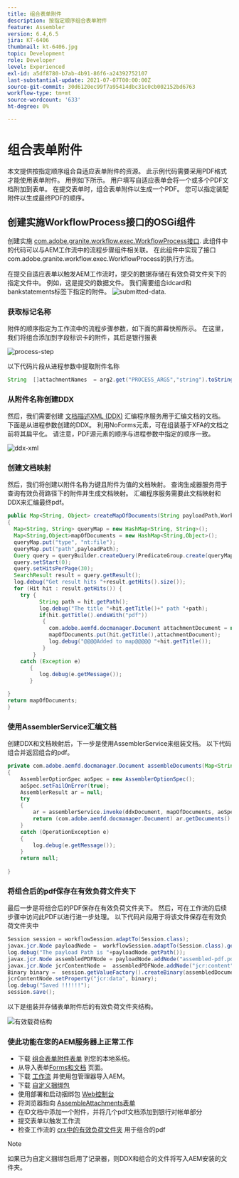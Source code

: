 ```yaml
---
title: 组合表单附件
description: 按指定顺序组合表单附件
feature: Assembler
version: 6.4,6.5
jira: KT-6406
thumbnail: kt-6406.jpg
topic: Development
role: Developer
level: Experienced
exl-id: a5df8780-b7ab-4b91-86f6-a24392752107
last-substantial-update: 2021-07-07T00:00:00Z
source-git-commit: 30d6120ec99f7a95414dbc31c0cb002152bd6763
workflow-type: tm+mt
source-wordcount: '633'
ht-degree: 0%

---
```


# 组合表单附件

本文提供按指定顺序组合自适应表单附件的资源。 此示例代码需要采用PDF格式才能使用表单附件。 用例如下所示。
用户填写自适应表单会将一个或多个PDF文档附加到表单。
在提交表单时，组合表单附件以生成一个PDF。 您可以指定装配附件以生成最终PDF的顺序。

## 创建实施WorkflowProcess接口的OSGi组件

创建实施 [com.adobe.granite.workflow.exec.WorkflowProcess接口](https://helpx.adobe.com/experience-manager/6-5/sites/developing/using/reference-materials/javadoc/com/adobe/granite/workflow/exec/WorkflowProcess.html). 此组件中的代码可以与AEM工作流中的流程步骤组件相关联。 在此组件中实现了接口com.adobe.granite.workflow.exec.WorkflowProcess的执行方法。

在提交自适应表单以触发AEM工作流时，提交的数据存储在有效负荷文件夹下的指定文件中。 例如，这是提交的数据文件。 我们需要组合idcard和bankstatements标签下指定的附件。
![submitted-data](assets/submitted-data.JPG).

### 获取标记名称

附件的顺序指定为工作流中的流程步骤参数，如下面的屏幕快照所示。 在这里，我们将组合添加到字段标识卡的附件，其后是银行报表

![process-step](assets/process-step.JPG)

以下代码片段从进程参数中提取附件名称

```java
String  []attachmentNames  = arg2.get("PROCESS_ARGS","string").toString().split(",");
```

### 从附件名称创建DDX

然后，我们需要创建 [文档描述XML (DDX)](https://helpx.adobe.com/pdf/aem-forms/6-2/ddxRef.pdf) 汇编程序服务用于汇编文档的文档。 下面是从进程参数创建的DDX。 利用NoForms元素，可在组装基于XFA的文档之前将其扁平化。 请注意，PDF源元素的顺序与进程参数中指定的顺序一致。

![ddx-xml](assets/ddx.PNG)

### 创建文档映射

然后，我们将创建以附件名称为键且附件为值的文档映射。 查询生成器服务用于查询有效负荷路径下的附件并生成文档映射。 汇编程序服务需要此文档映射和DDX来汇编最终pdf。

```java
public Map<String, Object> createMapOfDocuments(String payloadPath,WorkflowSession workflowSession )
{
  Map<String, String> queryMap = new HashMap<String, String>();
  Map<String,Object>mapOfDocuments = new HashMap<String,Object>();
  queryMap.put("type", "nt:file");
  queryMap.put("path",payloadPath);
  Query query = queryBuilder.createQuery(PredicateGroup.create(queryMap),workflowSession.adaptTo(Session.class));
  query.setStart(0);
  query.setHitsPerPage(30);
  SearchResult result = query.getResult();
  log.debug("Get result hits "+result.getHits().size());
  for (Hit hit : result.getHits()) {
    try {
          String path = hit.getPath();
          log.debug("The title "+hit.getTitle()+" path "+path);
          if(hit.getTitle().endsWith("pdf"))
           {
             com.adobe.aemfd.docmanager.Document attachmentDocument = new com.adobe.aemfd.docmanager.Document(path);
             mapOfDocuments.put(hit.getTitle(),attachmentDocument);
             log.debug("@@@@Added to map@@@@@ "+hit.getTitle());
           }
        }
    catch (Exception e)
       {
          log.debug(e.getMessage());
       }

}
return mapOfDocuments;
}
```

### 使用AssemblerService汇编文档

创建DDX和文档映射后，下一步是使用AssemblerService来组装文档。
以下代码组合并返回组合的pdf。

```java
private com.adobe.aemfd.docmanager.Document assembleDocuments(Map<String, Object> mapOfDocuments, com.adobe.aemfd.docmanager.Document ddxDocument)
{
    AssemblerOptionSpec aoSpec = new AssemblerOptionSpec();
    aoSpec.setFailOnError(true);
    AssemblerResult ar = null;
    try
    {
        ar = assemblerService.invoke(ddxDocument, mapOfDocuments, aoSpec);
        return (com.adobe.aemfd.docmanager.Document) ar.getDocuments().get("GeneratedDocument.pdf");
    }
    catch (OperationException e)
    {
        log.debug(e.getMessage());
    }
    return null;
    
}
```

### 将组合后的pdf保存在有效负荷文件夹下

最后一步是将组合后的PDF保存在有效负荷文件夹下。 然后，可在工作流的后续步骤中访问此PDF以进行进一步处理。
以下代码片段用于将该文件保存在有效负荷文件夹中

```java
Session session = workflowSession.adaptTo(Session.class);
javax.jcr.Node payloadNode =  workflowSession.adaptTo(Session.class).getNode(workItem.getWorkflowData().getPayload().toString());
log.debug("The payload Path is "+payloadNode.getPath());
javax.jcr.Node assembledPDFNode = payloadNode.addNode("assembled-pdf.pdf", "nt:file"); 
javax.jcr.Node jcrContentNode =  assembledPDFNode.addNode("jcr:content", "nt:resource");
Binary binary =  session.getValueFactory().createBinary(assembledDocument.getInputStream());
jcrContentNode.setProperty("jcr:data", binary);
log.debug("Saved !!!!!!"); 
session.save();
```

以下是组装并存储表单附件后的有效负荷文件夹结构。

![有效载荷结构](assets/payload-structure.JPG)

### 使此功能在您的AEM服务器上正常工作

* 下载 [组合表单附件表单](assets/assemble-form-attachments-af.zip) 到您的本地系统。
* 从导入表单[Forms和文档](http://localhost:4502/aem/forms.html/content/dam/formsanddocuments) 页面。
* 下载 [工作流](assets/assemble-form-attachments.zip) 并使用包管理器导入AEM。
* 下载 [自定义捆绑包](assets/assembletaskattachments.assembletaskattachments.core-1.0-SNAPSHOT.jar)
* 使用部署和启动捆绑包 [Web控制台](http://localhost:4502/system/console/bundles)
* 将浏览器指向 [AssembleAttachments表单](http://localhost:4502/content/dam/formsanddocuments/assembleattachments/jcr:content?wcmmode=disabled)
* 在ID文档中添加一个附件，并将几个pdf文档添加到银行对帐单部分
* 提交表单以触发工作流
* 检查工作流的 [crx中的有效负荷文件夹](http://localhost:4502/crx/de/index.jsp#/var/fd/dashboard/payload) 用于组合的pdf

>[!NOTE]
> 如果已为自定义捆绑包启用了记录器，则DDX和组合的文件将写入AEM安装的文件夹。
